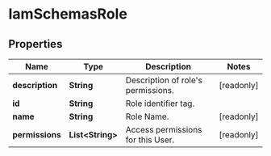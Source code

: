 

# IamSchemasRole


## Properties

| Name | Type | Description | Notes |
|------------ | ------------- | ------------- | -------------|
|**description** | **String** | Description of role&#39;s permissions. |  [readonly] |
|**id** | **String** | Role identifier tag. |  |
|**name** | **String** | Role Name. |  [readonly] |
|**permissions** | **List&lt;String&gt;** | Access permissions for this User. |  [readonly] |



